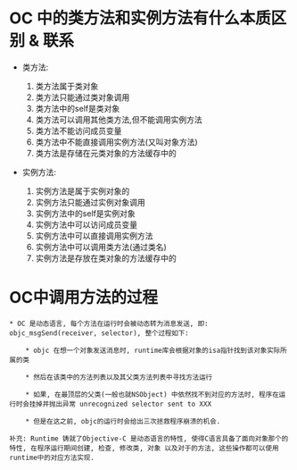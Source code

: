 # OC 中的类方法和实例方法有什么本质区别 & 联系

* 类方法:
    
    1. 类方法属于类对象
    2. 类方法只能通过类对象调用
    3. 类方法中的self是类对象
    4. 类方法可以调用其他类方法,但不能调用实例方法
    5. 类方法不能访问成员变量
    6. 类方法中不能直接调用实例方法(又叫对象方法)
    7. 类方法是存储在元类对象的方法缓存中的
    
* 实例方法:

    1. 实例方法是属于实例对象的
    2. 实例方法只能通过实例对象调用
    3. 实例方法中的self是实例对象
    4. 实例方法中可以访问成员变量
    5. 实例方法中可以直接调用实例方法
    6. 实例方法中可以调用类方法(通过类名)
    7. 实例方法是存放在类对象的方法缓存中的
    
# OC中调用方法的过程

    * OC 是动态语言, 每个方法在运行时会被动态转为消息发送, 即:
    objc_msgSend(receiver, selector), 整个过程如下:
    
        * objc 在想一个对象发送消息时, runtime库会根据对象的isa指针找到该对象实际所属的类
        
        * 然后在该类中的方法列表以及其父类方法列表中寻找方法运行
        
        * 如果, 在最顶层的父类(一般也就NSObject) 中依然找不到对应的方法时, 程序在运行时会挂掉并抛出异常 unrecognized selector sent to XXX
        
        * 但是在这之前, objc的运行时会给出三次拯救程序崩溃的机会.
    
    补充: Runtime 铸就了Objective-C 是动态语言的特性, 使得C语言具备了面向对象那个的特性, 在程序运行期间创建, 检查, 修改类, 对象 以及对于的方法, 这些操作都可以使用runtime中的对应方法实现.
        
        
        
        
<br />
<br />
<br />

